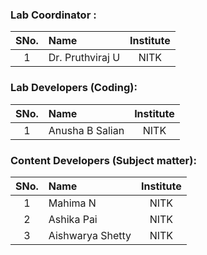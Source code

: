 ### Lab Coordinator :

| SNo. | Name | Institute |
| :--: | :-- | :-------: |
|  1   | Dr. Pruthviraj U | NITK |

### Lab Developers (Coding):

| SNo. | Name | Institute |
| :--: | :-- | :-------: |
|  1   | Anusha B Salian | NITK |

### Content Developers (Subject matter):

| SNo. | Name | Institute |
| :--: | :-- | :-------: |
|  1   | Mahima N | NITK |
|  2   | Ashika Pai | NITK |
|  3   | Aishwarya Shetty | NITK |